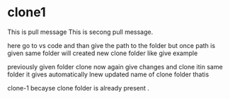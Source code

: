 # clone1
This is pull message
This is secong pull message.

here go to vs code and than give the path to the folder but once path is given same folder will created new clone folder like give example

previously given folder clone now again give changes and clone itin same folder it gives automatically lnew updated name of clone folder thatis 

clone-1  becayse  clone folder is already present .
